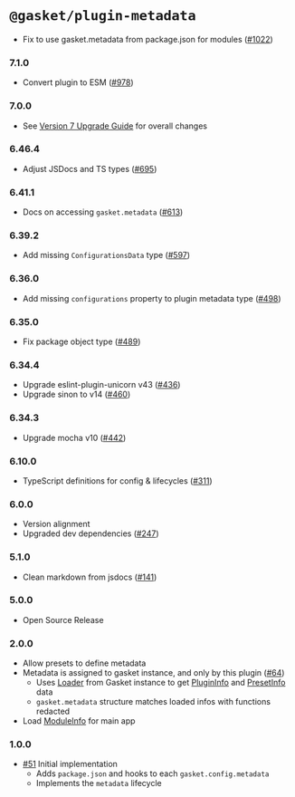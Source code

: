 # `@gasket/plugin-metadata`

- Fix to use gasket.metadata from package.json for modules ([#1022])

### 7.1.0

- Convert plugin to ESM ([#978])

### 7.0.0

- See [Version 7 Upgrade Guide] for overall changes

### 6.46.4

- Adjust JSDocs and TS types ([#695])

### 6.41.1

- Docs on accessing `gasket.metadata` ([#613])

### 6.39.2

- Add missing `ConfigurationsData` type ([#597])

### 6.36.0

- Add missing `configurations` property to plugin metadata type ([#498])

### 6.35.0

- Fix package object type ([#489])

### 6.34.4

- Upgrade eslint-plugin-unicorn v43 ([#436])
- Upgrade sinon to v14 ([#460])

### 6.34.3

- Upgrade mocha v10 ([#442])

### 6.10.0

- TypeScript definitions for config & lifecycles ([#311])

### 6.0.0

- Version alignment
- Upgraded dev dependencies ([#247])

### 5.1.0

- Clean markdown from jsdocs ([#141])

### 5.0.0

- Open Source Release

### 2.0.0

- Allow presets to define metadata
- Metadata is assigned to gasket instance, and only by this plugin ([#64])
  - Uses [Loader] from Gasket instance to get [PluginInfo] and [PresetInfo] data
  - `gasket.metadata` structure matches loaded infos with functions redacted
- Load [ModuleInfo] for main app

### 1.0.0

- [#51] Initial implementation
  - Adds `package.json` and hooks to each `gasket.config.metadata`
  - Implements the `metadata` lifecycle


[Version 7 Upgrade Guide]: /docs/upgrade-to-7.md
[#51]: https://github.com/godaddy/gasket/pull/51
[#64]: https://github.com/godaddy/gasket/pull/64
[#141]: https://github.com/godaddy/gasket/pull/141
[#247]: https://github.com/godaddy/gasket/pull/247
[#311]: https://github.com/godaddy/gasket/pull/311
[#436]: https://github.com/godaddy/gasket/pull/436
[#442]: https://github.com/godaddy/gasket/pull/442
[#460]: https://github.com/godaddy/gasket/pull/460
[#489]: https://github.com/godaddy/gasket/pull/489
[#498]: https://github.com/godaddy/gasket/pull/498
[#597]: https://github.com/godaddy/gasket/pull/597
[#613]: https://github.com/godaddy/gasket/pull/613
[#695]: https://github.com/godaddy/gasket/pull/695
[#978]: https://github.com/godaddy/gasket/pull/978
[#1022]: https://github.com/godaddy/gasket/pull/1022

[Loader]:/packages/gasket-resolve/docs/api.md#loader
[PluginInfo]:/packages/gasket-resolve/docs/api.md#plugininfo
[PresetInfo]:/packages/gasket-resolve/docs/api.md#presetinfo
[ModuleInfo]:/packages/gasket-resolve/docs/api.md#moduleinfo
